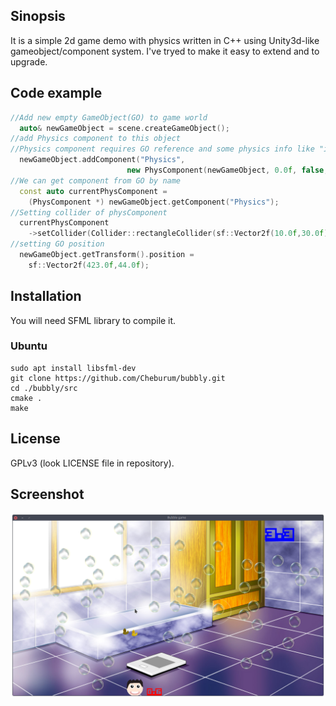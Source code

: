 ## Sinopsis
It is a simple 2d game demo with physics written in C++ using Unity3d-like gameobject/component system. I've tryed to make it easy to extend and to upgrade.
## Code example
```C++
//Add new empty GameObject(GO) to game world
  auto& newGameObject = scene.createGameObject();
//add Physics component to this object
//Physics component requires GO reference and some physics info like "is it static or dynamic"
  newGameObject.addComponent("Physics", 
                          new PhysComponent(newGameObject, 0.0f, false, false));
//We can get component from GO by name
  const auto currentPhysComponent = 
    (PhysComponent *) newGameObject.getComponent("Physics");
//Setting collider of physComponent
  currentPhysComponent
    ->setCollider(Collider::rectangleCollider(sf::Vector2f(10.0f,30.0f));
//setting GO position
  newGameObject.getTransform().position = 
    sf::Vector2f(423.0f,44.0f);
```
## Installation
You will need SFML library to compile it.
### Ubuntu
```shell
sudo apt install libsfml-dev
git clone https://github.com/Cheburum/bubbly.git
cd ./bubbly/src
cmake .
make
```
## License
GPLv3 (look LICENSE file in repository).

## Screenshot
![screenshot](./images/screenshot1.png)
